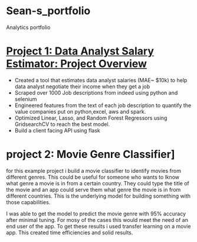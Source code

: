 # Sean-s_portfolio
Analytics portfolio

# [Project 1: Data Analyst Salary Estimator: Project Overview](https://github.com/S12ean45/Sean-s_portfolio)
* Created a tool that estimates data analyst salaries (MAE~ $10k) to help data analyst negotiate their income when they get a job
* Scraped over 1000 Job descriptions from indeed using python and selenium
* Engineered features from the text of each job description to quantify the value companies put on python,excel, aws and spark.
* Optimized Linear, Lasso, and Random Forest Regressors using GridsearchCV to reach the best model.
* Build a client facing API using flask


# project 2: Movie Genre Classifier]
for this example project i build a movie classifier to identify movies from different genres. This could be useful for someone who wants to lknow what genre a movie is in from a certain country. They could type the title of the movie and an app could serve them what genre the movie is in from different countries. This is the underlying model for building something with those capabilities.

I was able to get the model to predict the movie genre with 95% accuracy after minimal tuning. For mosy of the cases this would meet the need of an end user of the app. To get these results i used transfer learning on a movie app. This created time efficiencies and solid results.
